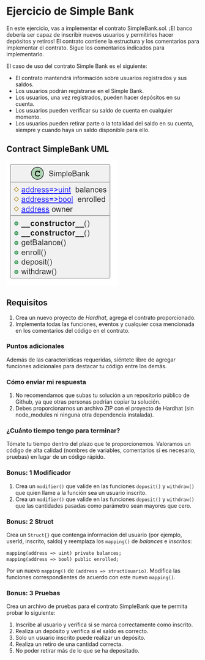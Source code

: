 # Ejercicio de Simple Bank

En este ejercicio, vas a implementar el contrato SimpleBank.sol. ¡El banco debería ser capaz de inscribir nuevos usuarios y permitirles hacer depósitos y retiros! El contrato contiene la estructura y los comentarios para implementar el contrato. Sigue los comentarios indicados para implementarlo.

El caso de uso del contrato Simple Bank es el siguiente:

- El contrato mantendrá información sobre usuarios registrados y sus saldos.
- Los usuarios podrán registrarse en el Simple Bank.
- Los usuarios, una vez registrados, pueden hacer depósitos en su cuenta.
- Los usuarios pueden verificar su saldo de cuenta en cualquier momento.
- Los usuarios pueden retirar parte o la totalidad del saldo en su cuenta, siempre y cuando haya un saldo disponible para ello.

## Contract SimpleBank UML

![Contract SimpleBank](simpleBankUML.png)

## Requisitos

1. Crea un nuevo proyecto de _Hardhat_, agrega el contrato proporcionado.
2. Implementa todas las funciones, eventos y cualquier cosa mencionada en los comentarios del código en el contrato.

### Puntos adicionales

Además de las características requeridas, siéntete libre de agregar funciones adicionales para destacar tu código entre los demás.

### Cómo enviar mi respuesta

1. No recomendamos que subas tu solución a un repositorio público de Github, ya que otras personas podrían copiar tu solución.
2. Debes proporcionarnos un archivo ZIP con el proyecto de Hardhat (sin node_modules ni ninguna otra dependencia instalada).

### ¿Cuánto tiempo tengo para terminar?

Tómate tu tiempo dentro del plazo que te proporcionemos. Valoramos un código de alta calidad (nombres de variables, comentarios si es necesario, pruebas) en lugar de un código rápido.

### Bonus: 1 Modificador

1. Crea un `modifier()` que valide en las funciones `deposit()` y `withdraw()` que quien llame a la función sea un usuario inscrito.
2. Crea un `modifier()` que valide en las funciones `deposit()` y `withdraw()` que las cantidades pasadas como parámetro sean mayores que cero.

### Bonus: 2 Struct

Crea un `Struct{}` que contenga información del usuario (por ejemplo, userId, inscrito, saldo) y reemplaza los `mapping()` de _balances_ e _inscritos_:

```solidity
mapping(address => uint) private balances;
mapping(address => bool) public enrolled;
```

Por un nuevo `mapping()` de `(address => structUsuario)`.
Modifica las funciones correspondientes de acuerdo con este nuevo `mapping()`.

### Bonus: 3 Pruebas

Crea un archivo de pruebas para el contrato SimpleBank que te permita probar lo siguiente:

1. Inscribe al usuario y verifica si se marca correctamente como inscrito.
2. Realiza un depósito y verifica si el saldo es correcto.
3. Solo un usuario inscrito puede realizar un depósito.
4. Realiza un retiro de una cantidad correcta.
5. No poder retirar más de lo que se ha depositado.
